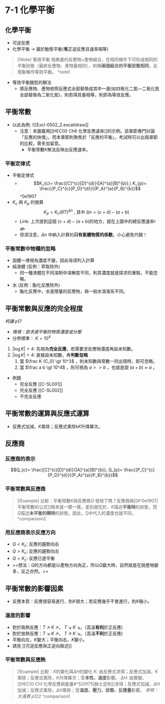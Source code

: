 # 7-1 化學平衡
## 化學平衡
- 可逆反應
- 化學平衡 $\rightarrow$ 屬於動態平衡(**有**正逆反應且速率相等)
> [!Note] 等效平衡
> 相異量的反應物+產物組合，在相同條件下可形成相同的平衡狀態（最終反應物、產物量相同），則稱**兩個組合的平衡狀態相同**，此現象稱作等效平衡。
^note1
- 等效平衡題型的解法
	- 將反應物、產物依照反應式全部替換成其中一邊(如四氧化二氮—二氧化氮全部替換為二氧化氮)，則若得其量相等，則即為等效反應。
## 平衡常數
- 以此為例: ![[Excl-0502_2.excalidraw]]
	- 注意：本圖複用[[HEC(II) Ch6 化學反應速率]]的示例。該章節專門討論「反應的快慢」，而本章節則聚焦於「反應的平衡」，考試時可以出兩章節的比較，需多加留意。
		- 平衡常數$K$無法反映出反應速率。
### 平衡定律式
- 平衡定律式
	- $$K_{c}= \frac{[C]^{c}[D]^{d}}{[A]^{a}[B]^{b}},\ K_{p}= \frac{{P_C}^{c}{P_D}^{d}}{{P_A}^{a}{P_B}^{b}}$$ ^0e1907
- $K_c$ 與 $K_p$ 的換算 $$K_p = K_c (RT)^{\Delta n} \text{ , 其中 } \Delta n = (c+d) - (a+b)$$
	- Link: 上次提到這個 $(c+d) - (a+b)$的地方，就在上圖中的總反應速率$r_總$。
	- 但須注意，$\Delta n$ 中納入計算的**只有氣體物質的係數**。小心避免代錯！
### 平衡常數中物種的忽略
- 固體一律視為濃度不變，因此毋須列入計算
- 純液體 (反例：萃取除外)
	- 同一種液體在不同溶劑中溶解度不同，則其濃度就是探求的重點，不能忽略。
- 水 (反例：酯化反應除外) 
	- 酯化反應中，水是限量的反應物，與一般水溶液系不同。

## 平衡常數與反應的完全程度
*柯講 p17*
- *情境：欲求達平衡的物質濃度或分壓*
- 分界標準： $K = 10^4$
1. $|\log K| \gt 4$: 先視為**完全反應**，若需要求反應物濃度再設未知數。
2. $|\log K| \lt 4$: 直接設未知數，再**判斷忽略**
	1. 當 $\frac K {C_0} \gt 10^3$ ，則未知數與常數一同出現時，即可忽略。
	2. 當 $\frac a b \gt 10^4$ ，則可視為 $a >> b$ ，也就是說 $(a+b) \approx a$ 。
- 例題
	- 完全反應 [[C-SL001]]
	- 完全反應 [[C-SL002]]
	- 不完全反應
## 平衡常數的運算與反應式運算
- 反應式加減，$K$乘除；反應式乘除k$K$升降冪次。
## 反應商
### 反應商的表示 
$$Q_{c}= \frac{[C]^{c}[D]^{d}}{[A]^{a}[B]^{b}}, Q_{p}= \frac{{P_C}^{c}{P_D}^{d}}{{P_A}^{a}{P_B}^{b}}$$

### 平衡常數與反應商
> [!Example] 比較：平衡常數$K$與反應商$Q$
> 發現了嗎？反應商與[[#^0e1907|平衡常數的公式]]根本就一模一樣。差別就在於，$K$描述**平衡時**的狀態，而$Q$描述**未平衡的瞬時**的狀態。因此，$[ ]$中代入的濃度也就不同。
^comparison2
### 用反應商表示反應方向
- $Q<K_c$: 反應的趨勢向右
- $Q>K_c$: 反應的趨勢向左
- $Q=K_c$: 反應已達平衡
- ==想法：$Q$的方向都是以產物方向為正，所以$Q$變大時，自然就是在說產物變多，反之亦然。==

## 平衡常數的影響因素
- 反應本質：反應很容易進行，則$K$很大；若反應幾乎不會進行，則$K$極小。
### 溫度的影響
- 對於吸熱反應：$T$ ↗︎ $K$ ↗︎， $T$ ↘︎ $K$ ↘︎。（高溫**有利**於正反應)
- 對於放熱反應：$T$ ↘︎ $K$ ↗︎， $T$ ↗︎ $K$ ↘︎。（高溫**不利**於正反應)
- 平衡向左，$K$變大；平衡向右，$K$變小。
- 請見 [[可逆反應與正逆向敘述]]

### 平衡常數與反應熱
> [!Example] 比較：$K$的變化與$\Delta H$的變化
> $K$: 由反應式求得；反應式加減，$K$乘除；反應式乘除，$K$升降冪次；受**本性、溫度**影響。
> $\Delta H$: 由實驗、[[HEC(I) Ch1 化學反應與能量#^520f75|赫士定則]]求得；反應式加減，$\Delta H$加減；反應式乘除，$\Delta H$乘除；受**溫度、壓力、狀態、反應量**影響。
> *參照：大滿貫 p122*
^comparison1